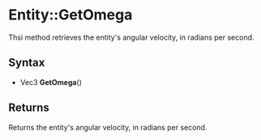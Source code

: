 # Entity::GetOmega #
Thsi method retrieves the entity's angular velocity, in radians per second.

## Syntax ##
- Vec3 **GetOmega**()

## Returns ##
Returns the entity's angular velocity, in radians per second.
